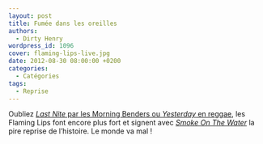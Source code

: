 ```yaml
---
layout: post
title: Fumée dans les oreilles
authors:
  - Dirty Henry
wordpress_id: 1096
cover: flaming-lips-live.jpg
date: 2012-08-30 08:00:00 +0200
categories:
  - Catégories
tags:
  - Reprise
---
```


Oubliez [_Last Nite_ par les Morning Benders ou _Yesterday_ en reggae][i878],
les Flaming Lips font encore plus fort et signent avec
[_Smoke On The Water_](http://musique.premiere.fr/News-Musique/Les-Flaming-Lips-reprennent-Smoke-on-the-Water-de-Deep-Purple-3468346)
la pire reprise de l’histoire. Le monde va mal !

[i878]: https://www.deadrooster.org/reprise-hors-cadre/
